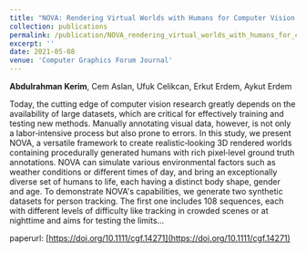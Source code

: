 ```yaml
---
title: "NOVA: Rendering Virtual Worlds with Humans for Computer Vision Tasks"
collection: publications
permalink: /publication/NOVA_rendering_virtual_worlds_with_humans_for_computer_vision_tasks_CGF_2021
excerpt: ''
date: 2021-05-08
venue: 'Computer Graphics Forum Journal'
---
```

**Abdulrahman Kerim**, Cem Aslan, Ufuk Celikcan, Erkut Erdem, Aykut Erdem

Today, the cutting edge of computer vision research greatly depends on the availability of large datasets, which are critical for effectively training and testing new methods. Manually annotating visual data, however, is not only a labor‐intensive process but also prone to errors. In this study, we present NOVA, a versatile framework to create realistic‐looking 3D rendered worlds containing procedurally generated humans with rich pixel‐level ground truth annotations. NOVA can simulate various environmental factors such as weather conditions or different times of day, and bring an exceptionally diverse set of humans to life, each having a distinct body shape, gender and age. To demonstrate NOVA's capabilities, we generate two synthetic datasets for person tracking. The first one includes 108 sequences, each with different levels of difficulty like tracking in crowded scenes or at nighttime and aims for testing the limits...

paperurl: [https://doi.org/10.1111/cgf.14271](https://doi.org/10.1111/cgf.14271)
